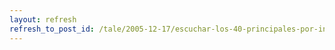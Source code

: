 ```yaml
---
layout: refresh
refresh_to_post_id: /tale/2005-12-17/escuchar-los-40-principales-por-internet-con-mplayer
---
```

